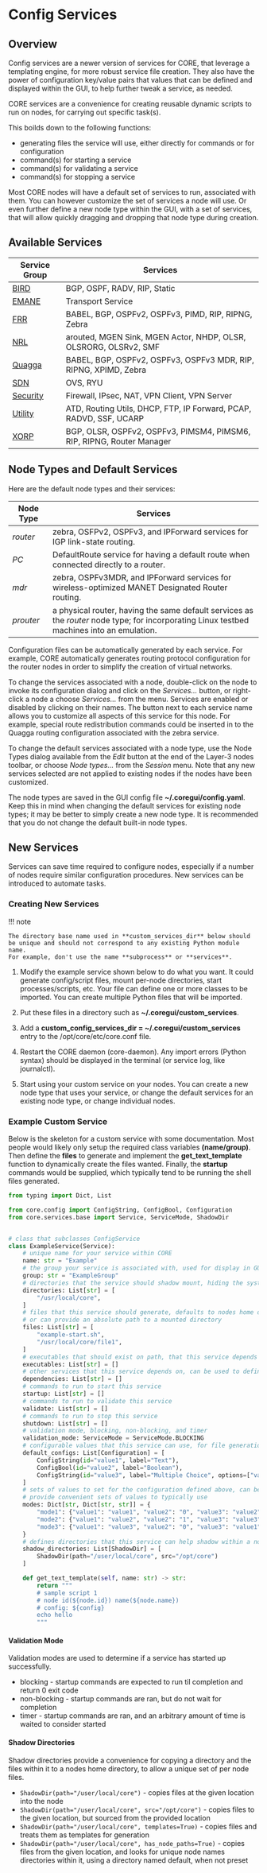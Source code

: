 # Config Services

## Overview

Config services are a newer version of services for CORE, that leverage a
templating engine, for more robust service file creation. They also
have the power of configuration key/value pairs that values that can be
defined and displayed within the GUI, to help further tweak a service,
as needed.

CORE services are a convenience for creating reusable dynamic scripts
to run on nodes, for carrying out specific task(s).

This boilds down to the following functions:

* generating files the service will use, either directly for commands or for configuration
* command(s) for starting a service
* command(s) for validating a service
* command(s) for stopping a service

Most CORE nodes will have a default set of services to run, associated with
them. You can however customize the set of services a node will use. Or even
further define a new node type within the GUI, with a set of services, that
will allow quickly dragging and dropping that node type during creation.

## Available Services

| Service Group                    | Services                                                              |
|----------------------------------|-----------------------------------------------------------------------|
| [BIRD](services/bird.md)         | BGP, OSPF, RADV, RIP, Static                                          |
| [EMANE](services/emane.md)       | Transport Service                                                     |
| [FRR](services/frr.md)           | BABEL, BGP, OSPFv2, OSPFv3, PIMD, RIP, RIPNG, Zebra                   |
| [NRL](services/nrl.md)           | arouted, MGEN Sink, MGEN Actor, NHDP, OLSR, OLSRORG, OLSRv2, SMF      |
| [Quagga](services/quagga.md)     | BABEL, BGP, OSPFv2, OSPFv3, OSPFv3 MDR, RIP, RIPNG, XPIMD, Zebra      |
| [SDN](services/sdn.md)           | OVS, RYU                                                              |
| [Security](services/security.md) | Firewall, IPsec, NAT, VPN Client, VPN Server                          |
| [Utility](services/utility.md)   | ATD, Routing Utils, DHCP, FTP, IP Forward, PCAP, RADVD, SSF, UCARP    |
| [XORP](services/xorp.md)         | BGP, OLSR, OSPFv2, OSPFv3, PIMSM4, PIMSM6, RIP, RIPNG, Router Manager |

## Node Types and Default Services

Here are the default node types and their services:

| Node Type | Services                                                                                                                                   |
|-----------|--------------------------------------------------------------------------------------------------------------------------------------------|
| *router*  | zebra, OSFPv2, OSPFv3, and IPForward services for IGP link-state routing.                                                                  |
| *PC*      | DefaultRoute service for having a default route when connected directly to a router.                                                       |
| *mdr*     | zebra, OSPFv3MDR, and IPForward services for wireless-optimized MANET Designated Router routing.                                           |
| *prouter* | a physical router, having the same default services as the *router* node type; for incorporating Linux testbed machines into an emulation. |

Configuration files can be automatically generated by each service. For
example, CORE automatically generates routing protocol configuration for the
router nodes in order to simplify the creation of virtual networks.

To change the services associated with a node, double-click on the node to
invoke its configuration dialog and click on the *Services...* button,
or right-click a node a choose *Services...* from the menu.
Services are enabled or disabled by clicking on their names. The button next to
each service name allows you to customize all aspects of this service for this
node. For example, special route redistribution commands could be inserted in
to the Quagga routing configuration associated with the zebra service.

To change the default services associated with a node type, use the Node Types
dialog available from the *Edit* button at the end of the Layer-3 nodes
toolbar, or choose *Node types...* from the  *Session* menu. Note that
any new services selected are not applied to existing nodes if the nodes have
been customized.

The node types are saved in the GUI config file **~/.coregui/config.yaml**.
Keep this in mind when changing the default services for
existing node types; it may be better to simply create a new node type. It is
recommended that you do not change the default built-in node types.

## New Services

Services can save time required to configure nodes, especially if a number
of nodes require similar configuration procedures. New services can be
introduced to automate tasks.

### Creating New Services

!!! note

    The directory base name used in **custom_services_dir** below should
    be unique and should not correspond to any existing Python module name.
    For example, don't use the name **subprocess** or **services**.

1. Modify the example service shown below
   to do what you want. It could generate config/script files, mount per-node
   directories, start processes/scripts, etc. Your file can define one or more
   classes to be imported. You can create multiple Python files that will be imported.

2. Put these files in a directory such as **~/.coregui/custom_services**.

3. Add a **custom_config_services_dir = ~/.coregui/custom_services** entry to the
   /opt/core/etc/core.conf file.

4. Restart the CORE daemon (core-daemon). Any import errors (Python syntax)
   should be displayed in the terminal (or service log, like journalctl).

5. Start using your custom service on your nodes. You can create a new node
   type that uses your service, or change the default services for an existing
   node type, or change individual nodes.

### Example Custom Service

Below is the skeleton for a custom service with some documentation. Most
people would likely only setup the required class variables **(name/group)**.
Then define the **files** to generate and implement the
**get_text_template** function to dynamically create the files wanted. Finally,
the **startup** commands would be supplied, which typically tend to be
running the shell files generated.

```python
from typing import Dict, List

from core.config import ConfigString, ConfigBool, Configuration
from core.services.base import Service, ServiceMode, ShadowDir


# class that subclasses ConfigService
class ExampleService(Service):
    # unique name for your service within CORE
    name: str = "Example"
    # the group your service is associated with, used for display in GUI
    group: str = "ExampleGroup"
    # directories that the service should shadow mount, hiding the system directory
    directories: List[str] = [
        "/usr/local/core",
    ]
    # files that this service should generate, defaults to nodes home directory
    # or can provide an absolute path to a mounted directory
    files: List[str] = [
        "example-start.sh",
        "/usr/local/core/file1",
    ]
    # executables that should exist on path, that this service depends on
    executables: List[str] = []
    # other services that this service depends on, can be used to define service start order
    dependencies: List[str] = []
    # commands to run to start this service
    startup: List[str] = []
    # commands to run to validate this service
    validate: List[str] = []
    # commands to run to stop this service
    shutdown: List[str] = []
    # validation mode, blocking, non-blocking, and timer
    validation_mode: ServiceMode = ServiceMode.BLOCKING
    # configurable values that this service can use, for file generation
    default_configs: List[Configuration] = [
        ConfigString(id="value1", label="Text"),
        ConfigBool(id="value2", label="Boolean"),
        ConfigString(id="value3", label="Multiple Choice", options=["value1", "value2", "value3"]),
    ]
    # sets of values to set for the configuration defined above, can be used to
    # provide convenient sets of values to typically use
    modes: Dict[str, Dict[str, str]] = {
        "mode1": {"value1": "value1", "value2": "0", "value3": "value2"},
        "mode2": {"value1": "value2", "value2": "1", "value3": "value3"},
        "mode3": {"value1": "value3", "value2": "0", "value3": "value1"},
    }
    # defines directories that this service can help shadow within a node
    shadow_directories: List[ShadowDir] = [
        ShadowDir(path="/user/local/core", src="/opt/core")
    ]

    def get_text_template(self, name: str) -> str:
        return """
        # sample script 1
        # node id(${node.id}) name(${node.name})
        # config: ${config}
        echo hello
        """
```

#### Validation Mode

Validation modes are used to determine if a service has started up successfully.

* blocking - startup commands are expected to run til completion and return 0 exit code
* non-blocking - startup commands are ran, but do not wait for completion
* timer - startup commands are ran, and an arbitrary amount of time is waited to consider started

#### Shadow Directories

Shadow directories provide a convenience for copying a directory and the files within
it to a nodes home directory, to allow a unique set of per node files.

* `ShadowDir(path="/user/local/core")` - copies files at the given location into the node
* `ShadowDir(path="/user/local/core", src="/opt/core")` - copies files to the given location,
  but sourced from the provided location
* `ShadowDir(path="/user/local/core", templates=True)` - copies files and treats them as
  templates for generation
* `ShadowDir(path="/user/local/core", has_node_paths=True)` - copies files from the given
  location, and looks for unique node names directories within it, using a directory named
  default, when not preset
